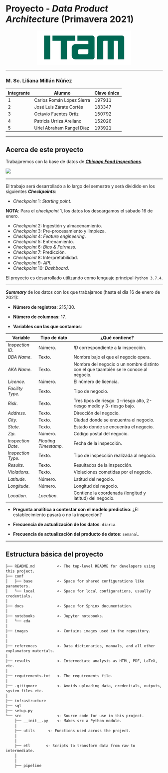 # Proyecto - *Data Product Architecture* (Primavera 2021)

<p align = "center">
    <img src="images/logo_itam.png" width="300" height="110" />


---

### M. Sc. Liliana Millán Núñez

Integrante | Alumno                         | Clave única
---------- | ------------------------------ | -----------
1          | Carlos Román López Sierra      | 197911
2          | José Luis Zárate Cortés        | 183347
3          | Octavio Fuentes Ortiz          | 150792
4          | Patricia Urriza Arellano       | 152026
5          | Uriel Abraham Rangel Díaz      | 193921

---

## Acerca de este proyecto

Trabajaremos con la base de datos de [***Chicago Food Inspections***](https://data.cityofchicago.org/Health-Human-Services/Food-Inspections/4ijn-s7e5).

![](./images/chicago_summary.png)

---

El trabajo será desarrollado a lo largo del semestre y será dividido en los siguientes ***Checkpoints***:

- *Checkpoint* 1:  *Starting point*.

**NOTA**: Para el *checkpoint* 1, los datos los descargamos el sábado 16 de enero.

- *Checkpoint* 2:  Ingestión y almacenamiento.
- *Checkpoint* 3:  Pre-procesamiento y limpieza.
- *Checkpoint* 4:  *Feature engineering*.
- *Checkpoint* 5:  Entrenamiento.
- *Checkpoint* 6:  *Bias & Fairness*.
- *Checkpoint* 7:  Predicción.
- *Checkpoint* 8:  Interpretabilidad.
- *Checkpoint* 9:  *API*. 
- *Checkpoint* 10: *Dashboard*.

El proyecto es desarrollado utilizando como lenguaje principal `Python 3.7.4`.

---

***Summary*** de los datos con los que trabajamos (hasta el día 16 de enero de 2021):

- **Número de registros**: 215,130.

- **Número de columnas**: 17.

- **Variables con las que contamos**:

**Variable**            | **Tipo de dato**     | **¿Qué contiene?**
------------------------| ---------------------| ------------------------------------------------------------------------------------
*Inspection ID*.        | Número.              | *ID* correspondiente a la inspección.
*DBA Name*.             | Texto.               | Nombre bajo el que el negocio opera.
*AKA Name*.             | Texto.               | Nombre del negocio o un nombre distinto con el que taambién se le conoce al negocio.
*Licence*.              | Número.              | El número de licencia.
*Facility Type*.        | Texto.               | Tipo de negocio.
*Risk*.                 | Texto.               | Tres tipos de riesgo: 1-riesgo alto, 2-riesgo medio y 3-riesgo bajo.
*Address*.              | Texto.               | Dirección del negocio.
*City*.                 | Texto.               | Ciudad donde se encuentra el negocio.
*State*.                | Texto.               | Estado donde se encuentra el negocio.
*Zip*.                  | Número.              | Código postal del negocio.
*Inspection Date*.      | *Floating Timestamp*.| Fecha de la inspección.
*Inspection Type*.      | Texto.               | Tipo de inspección realizada al negocio.
*Results*.              | Texto.               | Resultados de la inspección.
*Violations*.           | Texto.               | Violaciones cometidas por el negocio.
*Latitude*.             | Número.              | Latitud del negocio.
*Longitude*.            | Número.              | Longitud del negocio.
*Location*.             | *Location*.          | Contiene la coordenada (longitud y latitud) del negocio.

- **Pregunta analítica a contestar con el modelo predictivo**: ¿El establecimiento pasará o no la inspección?

- **Frecuencia de actualización de los datos**: `diaria`.

- **Frecuencia de actualización del producto de datos**: `semanal`.

---

## Estructura básica del proyecto

```
├── README.md          <- The top-level README for developers using this project.
├── conf
│   ├── base           <- Space for shared configurations like parameters.
│   └── local          <- Space for local configurations, usually credentials.
│
├── docs               <- Space for Sphinx documentation.
│
├── notebooks          <- Jupyter notebooks.
│   └── eda
│
├── images             <- Contains images used in the repository.
│
│
├── references         <- Data dictionaries, manuals, and all other explanatory materials.
│
├── results            <- Intermediate analysis as HTML, PDF, LaTeX, etc.
│
├── requirements.txt   <- The requirements file.
│
├── .gitignore         <- Avoids uploading data, credentials, outputs, system files etc.
│
├── infrastructure
├── sql
├── setup.py
└── src                <- Source code for use in this project.
    ├── __init__.py    <- Makes src a Python module.
    │
    ├── utils      <- Functions used across the project.
    │
    │
    ├── etl       <- Scripts to transform data from raw to intermediate.
    │
    │
    ├── pipeline
```
